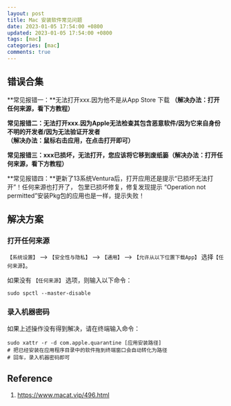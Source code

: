 ```yaml
---
layout: post
title: Mac 安装软件常见问题
date: 2023-01-05 17:54:00 +0800
updated: 2023-01-05 17:54:00 +0800
tags: [mac]
categories: [mac]
comments: true
---
```


## 错误合集

**常见报错一：**无法打开xxx.因为他不是从App Store 下载 **（解决办法：打开任何来源，看下方教程）**

**常见报错二：**无法打开xxx.因为Apple无法检查其包含恶意软件/因为它来自身份不明的开发者/因为无法验证开发者**（解决办法：鼠标右击应用，在点击打开即可）**

**常见报错三：**xxx已损坏，无法打开，您应该将它移到废纸篓**（解决办法：打开任何来源，看下方教程）**

**常见报错四：**更新了13系统Ventura后，打开应用还是提示“已损坏无法打开”！任何来源也打开了， 包里已损坏修复，修复发现提示 “Operation not permitted”安装Pkg包的应用也是一样，提示失败！

## 解决方案

### 打开任何来源

`【系统设置】` --> `【安全性与隐私】` --> `【通用】` --> `【允许从以下位置下载App】` 选择`【任何来源】`。

如果没有 `【任何来源】` 选项，则输入以下命令：

```shell
sudo spctl --master-disable
```

### 录入机器密码

如果上述操作没有得到解决，请在终端输入命令：

```shell
sudo xattr -r -d com.apple.quarantine [应用安装路径]
# 把已经安装在应用程序目录中的软件拖到终端窗口会自动转化为路径
# 回车，录入机器密码即可
```

## Reference

1. https://www.macat.vip/496.html
